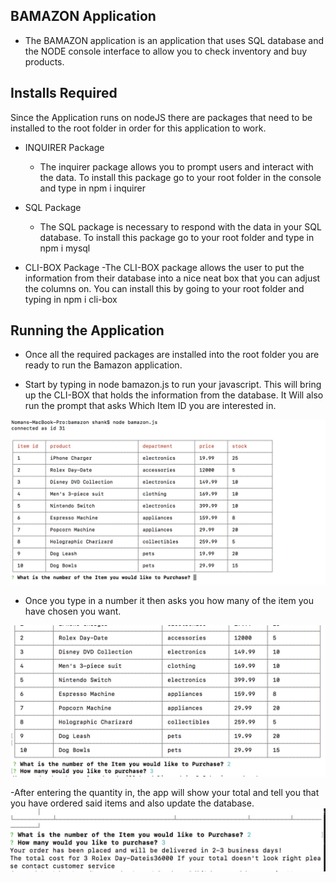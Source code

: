 ## BAMAZON Application

- The BAMAZON application is an application that uses SQL database and the NODE console interface to allow you to check inventory and buy products.

## Installs Required

Since the Application runs on nodeJS there are packages that need to be installed to the root folder in order for this application to work.

- INQUIRER Package

  - The inquirer package allows you to prompt users and interact with the data. To install this package go to your root folder in the console and type in npm i inquirer

- SQL Package

  - The SQL package is necessary to respond with the data in your SQL database. To install this package go to your root folder and type in npm i mysql

- CLI-BOX Package
  -The CLI-BOX package allows the user to put the information from their database into a nice neat box that you can adjust the columns on. You can install this by going to your root folder and typing in npm i cli-box

## Running the Application

- Once all the required packages are installed into the root folder you are ready to run the Bamazon application.

- Start by typing in node bamazon.js to run your javascript. This will bring up the CLI-BOX that holds the information from the database. It Will also run the prompt that asks Which Item ID you are interested in.

![PRODUCTS](images/products.jpg)

- Once you type in a number it then asks you how many of the item you have chosen you want.

![Quantity](images/quantity.jpg)

-After entering the quantity in, the app will show your total and tell you that you have ordered said items and also update the database.
![Order](images/order.jpg)
